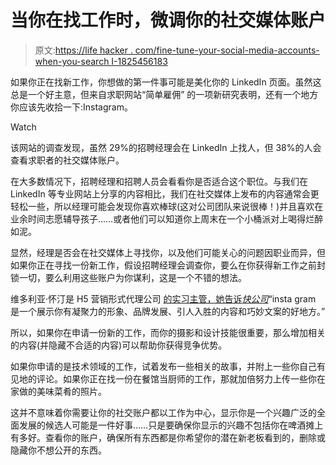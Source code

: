 # 当你在找工作时，微调你的社交媒体账户

> 原文:[https://life hacker . com/fine-tune-your-social-media-accounts-when-you-search I-1825456183](https://lifehacker.com/fine-tune-your-social-media-accounts-when-youre-searchi-1825456183)

如果你正在找新工作，你想做的第一件事可能是美化你的 LinkedIn 页面。虽然这总是一个好主意，但来自求职网站“简单雇佣” 的一项新研究表明，还有一个地方你应该先收拾一下:Instagram。

Watch

该网站的调查发现，虽然 29%的招聘经理会在 LinkedIn 上找人，但 38%的人会查看求职者的社交媒体账户。

在大多数情况下，招聘经理和招聘人员会看看你是否适合这个职位。与我们在 LinkedIn 等专业网站上分享的内容相比，我们在社交媒体上发布的内容通常会更轻松一些，所以经理可能会发现你喜欢棒球(这对公司团队来说很棒！)并且喜欢在业余时间志愿辅导孩子……或者他们可以知道你上周末在一个小桶派对上喝得烂醉如泥。

显然，经理是否会在社交媒体上寻找你，以及他们可能关心的问题因职业而异，但如果你正在寻找一份新工作，假设招聘经理会调查你，要么在你获得新工作之前封锁一切，要么利用这些账户为你谋利，这是一个不错的想法。

维多利亚·怀汀是 H5 营销形式代理公司 [的实习主管，她告诉*快公司*](https://www.fastcompany.com/40558075/recruiters-look-at-this-more-than-your-linkedin)“insta gram 是一个展示你有凝聚力的形象、品牌发展、引人入胜的内容和巧妙文案的好地方。”

所以，如果你在申请一份新的工作，而你的摄影和设计技能很重要，那么增加相关的内容(并隐藏不合适的内容)可以帮助你获得竞争优势。

如果你申请的是技术领域的工作，试着发布一些相关的故事，并附上一些你自己有见地的评论。如果你正在找一份在餐馆当厨师的工作，那就加倍努力上传一些你在家做的美味菜肴的照片。

这并不意味着你需要让你的社交账户都以工作为中心，显示你是一个兴趣广泛的全面发展的候选人可能是一件好事……只是要确保你显示的兴趣不包括你在啤酒摊上有多好。查看你的账户，确保所有东西都是你希望你的潜在新老板看到的，删除或隐藏你不想公开的东西。